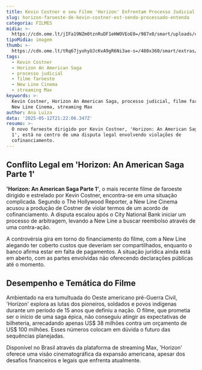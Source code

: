 ```yaml
---
title: Kevin Costner e seu Filme 'Horizon' Enfrentam Processo Judicial
slug: horizon-faroeste-de-kevin-costner-est-sendo-processado-entenda
categoria: FILMES
midia: >-
  https://cdn.ome.lt/jIFa19NZm0tznRuDF1eHWOVEoE0=/987x0/smart/uploads/conteudo/fotos/02_K5eHbTe.jpg
tipoMidia: imagem
thumb: >-
  https://cdn.ome.lt/tRq67jyohyUJcKvA9gR6Ni3ae-s=/480x360/smart/extras/conteudos/Captura_de_tela_2025-05-12_164557.png
tags:
  - Kevin Costner
  - Horizon An American Saga
  - processo judicial
  - filme faroeste
  - New Line Cinema
  - streaming Max
keywords: >-
  Kevin Costner, Horizon An American Saga, processo judicial, filme faroeste,
  New Line Cinema, streaming Max
author: Ana Luiza
data: '2025-05-12T21:22:06.347Z'
resumo: >-
  O novo faroeste dirigido por Kevin Costner, 'Horizon: An American Saga Parte
  1', está no centro de uma disputa legal envolvendo violações de
  cofinanciamento.
---
```


## Conflito Legal em 'Horizon: An American Saga Parte 1'

**'Horizon: An American Saga Parte 1'**, o mais recente filme de faroeste dirigido e estrelado por Kevin Costner, encontra-se em uma situação complicada. Segundo o The Hollywood Reporter, a New Line Cinema acusou a produção de Costner de violar termos de um acordo de cofinanciamento. A disputa escalou após o City National Bank iniciar um processo de arbitragem, levando a New Line a buscar reembolso através de uma contra-ação.

A controvérsia gira em torno do financiamento do filme, com a New Line alegando ter coberto custos que deveriam ser compartilhados, enquanto o banco afirma estar em falta de pagamentos. A situação jurídica ainda está em aberto, com as partes envolvidas não oferecendo declarações públicas até o momento.

## Desempenho e Temática do Filme

Ambientado na era tumultuada do Oeste americano pré-Guerra Civil, 'Horizon' explora as lutas dos pioneiros, soldados e povos indígenas durante um período de 15 anos que definiu a nação. O filme, que prometia ser o início de uma saga épica, não conseguiu atingir as expectativas de bilheteria, arrecadando apenas US$ 38 milhões contra um orçamento de US$ 100 milhões. Esses números colocam em dúvida o futuro das sequências planejadas.

Disponível no Brasil através da plataforma de streaming Max, 'Horizon' oferece uma visão cinematográfica da expansão americana, apesar dos desafios financeiros e legais que enfrenta atualmente.
